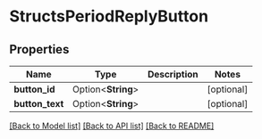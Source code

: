 # StructsPeriodReplyButton

## Properties

Name | Type | Description | Notes
------------ | ------------- | ------------- | -------------
**button_id** | Option<**String**> |  | [optional]
**button_text** | Option<**String**> |  | [optional]

[[Back to Model list]](../README.md#documentation-for-models) [[Back to API list]](../README.md#documentation-for-api-endpoints) [[Back to README]](../README.md)


